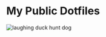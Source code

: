 # My Public Dotfiles

![laughing duck hunt dog](https://media.giphy.com/media/MdXXZh65YfC7e/giphy.gif)
